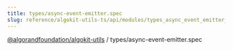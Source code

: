 ```yaml
---
title: types/async-event-emitter.spec
slug: reference/algokit-utils-ts/api/modules/types_async_event_emitter_spec
---
```

[@algorandfoundation/algokit-utils](/reference/algokit-utils-ts/api/overview) / types/async-event-emitter.spec
